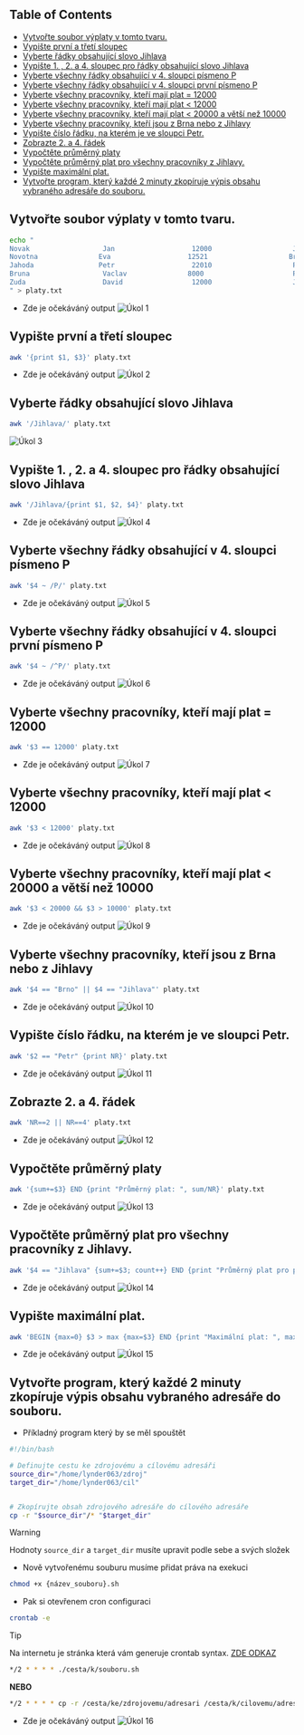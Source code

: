 ## Table of Contents
- [Vytvořte soubor výplaty v tomto tvaru.](#vytvo-te-soubor-v-platy-v-tomto-tvaru)
- [Vypište první a třetí sloupec](#vypi-te-prvn--a-t-et--sloupec)
- [Vyberte řádky obsahující slovo Jihlava](#vyberte---dky-obsahuj-c--slovo-jihlava)
- [Vypište 1. , 2. a 4. sloupec pro  řádky obsahující slovo Jihlava](#vypi-te-1---2-a-4-sloupec-pro----dky-obsahuj-c--slovo-jihlava)
- [Vyberte všechny řádky obsahující v 4. sloupci písmeno P](#vyberte-v-echny---dky-obsahuj-c--v-4-sloupci-p-smeno-p)
- [Vyberte všechny řádky obsahující v 4. sloupci první písmeno P](#vyberte-v-echny---dky-obsahuj-c--v-4-sloupci-prvn--p-smeno-p)
- [Vyberte všechny pracovníky, kteří mají plat = 12000](#vyberte-v-echny-pracovn-ky--kte---maj--plat---12000)
- [Vyberte všechny pracovníky, kteří mají plat < 12000](#vyberte-v-echny-pracovn-ky--kte---maj--plat---12000)
- [Vyberte všechny pracovníky, kteří mají plat < 20000 a větší než 10000](#vyberte-v-echny-pracovn-ky--kte---maj--plat---20000-a-v-t---ne--10000)
- [Vyberte všechny pracovníky, kteří jsou z Brna nebo z Jihlavy](#vyberte-v-echny-pracovn-ky--kte---jsou-z-brna-nebo-z-jihlavy)
- [Vypište číslo řádku, na kterém je ve sloupci Petr.](#vypi-te---slo---dku--na-kter-m-je-ve-sloupci-petr)
- [Zobrazte 2. a 4. řádek](#zobrazte-2-a-4---dek)
- [Vypočtěte průměrný platy](#vypo-t-te-pr-m-rn--platy)
- [Vypočtěte průměrný plat pro všechny pracovníky z Jihlavy.](#vypo-t-te-pr-m-rn--plat-pro-v-echny-pracovn-ky-z-jihlavy)
- [Vypište maximální plat.](#vypi-te-maxim-ln--plat)
- [Vytvořte program, který každé 2 minuty zkopíruje výpis obsahu vybraného adresáře do souboru.](#vytvo-te-program--kter--ka-d--2-minuty-zkop-ruje-v-pis-obsahu-vybran-ho-adres--e-do-souboru)


## Vytvořte soubor výplaty v tomto tvaru.
```bash
echo "
Novak                  Jan                   12000                    Jihlava         
Novotna               Eva                   12521                    Brno           
Jahoda                Petr                   22010                    Praha         
Bruna                  Vaclav               8000                      Praha        
Zuda                   David                 12000                    Jihlava
" > platy.txt
```
- Zde je očekáváný output
![Úkol 1](../assests/cv4/ukol1.png) 


## Vypište první a třetí sloupec
```bash
awk '{print $1, $3}' platy.txt
```
- Zde je očekáváný output
![Úkol 2](../assests/cv4/ukol2.png) 

## Vyberte řádky obsahující slovo Jihlava
```bash
awk '/Jihlava/' platy.txt
```
![Úkol 3](../assests/cv4/ukol3.png)

## Vypište 1. , 2. a 4. sloupec pro  řádky obsahující slovo Jihlava
```bash
awk '/Jihlava/{print $1, $2, $4}' platy.txt
```
- Zde je očekáváný output
![Úkol 4](../assests/cv4/ukol4.png) 

## Vyberte všechny řádky obsahující v 4. sloupci písmeno P
```bash
awk '$4 ~ /P/' platy.txt
```
- Zde je očekáváný output
![Úkol 5](../assests/cv4/ukol5.png) 

## Vyberte všechny řádky obsahující v 4. sloupci první písmeno P
```bash
awk '$4 ~ /^P/' platy.txt
```
- Zde je očekáváný output
![Úkol 6](../assests/cv4/ukol6.png) 

## Vyberte všechny pracovníky, kteří mají plat = 12000
```bash
awk '$3 == 12000' platy.txt
``` 
- Zde je očekáváný output
![Úkol 7](../assests/cv4/ukol7.png)

## Vyberte všechny pracovníky, kteří mají plat < 12000

```bash
awk '$3 < 12000' platy.txt
```
- Zde je očekáváný output
![Úkol 8](../assests/cv4/ukol8.png)

## Vyberte všechny pracovníky, kteří mají plat < 20000 a větší než 10000


```bash
awk '$3 < 20000 && $3 > 10000' platy.txt
```
- Zde je očekáváný output
![Úkol 9](../assests/cv4/ukol9.png)

## Vyberte všechny pracovníky, kteří jsou z Brna nebo z Jihlavy
```bash
awk '$4 == "Brno" || $4 == "Jihlava"' platy.txt
```
- Zde je očekáváný output
![Úkol 10](../assests/cv4/ukol10.png)

## Vypište číslo řádku, na kterém je ve sloupci Petr.
```bash
awk '$2 == "Petr" {print NR}' platy.txt
```
- Zde je očekáváný output
![Úkol 11](../assests/cv4/ukol11.png)

## Zobrazte 2. a 4. řádek
```bash
awk 'NR==2 || NR==4' platy.txt
```
- Zde je očekáváný output
![Úkol 12](../assests/cv4/ukol12.png)

## Vypočtěte průměrný platy
```bash
awk '{sum+=$3} END {print "Průměrný plat: ", sum/NR}' platy.txt
```
- Zde je očekáváný output
![Úkol 13](../assests/cv4/ukol13.png)

## Vypočtěte průměrný plat pro všechny pracovníky z Jihlavy.
```bash
awk '$4 == "Jihlava" {sum+=$3; count++} END {print "Průměrný plat pro pracovníky z Jihlavy: ", sum/count}' platy.txt
```
- Zde je očekáváný output
![Úkol 14](../assests/cv4/ukol14.png)

## Vypište maximální plat.
```bash
awk 'BEGIN {max=0} $3 > max {max=$3} END {print "Maximální plat: ", max}' platy.txt
```
- Zde je očekáváný output
![Úkol 15](../assests/cv4/ukol15.png)

## Vytvořte program, který každé 2 minuty zkopíruje výpis obsahu vybraného adresáře do souboru.

- Příkladný program který by se měl spouštět
```bash
#!/bin/bash

# Definujte cestu ke zdrojovému a cílovému adresáři
source_dir="/home/lynder063/zdroj"
target_dir="/home/lynder063/cil"


# Zkopírujte obsah zdrojového adresáře do cílového adresáře
cp -r "$source_dir"/* "$target_dir"
```

> [!WARNING]
> Hodnoty `source_dir` a `target_dir` musíte upravit podle sebe a svých složek  

- Nově vytvořenému souburu musíme přidat práva na exekuci
```bash
chmod +x {název_souboru}.sh
```

- Pak si otevřenem cron configuraci
```bash
crontab -e
```

> [!TIP]
> Na internetu je stránka která vám generuje crontab syntax. [ZDE ODKAZ](https://crontab.guru/)

```bash
*/2 * * * * ./cesta/k/souboru.sh
```

**NEBO**

```bash
*/2 * * * * cp -r /cesta/ke/zdrojovemu/adresari /cesta/k/cilovemu/adresari
```
- Zde je očekáváný output
![Úkol 16](../assests/cv4/ukol16.png)
